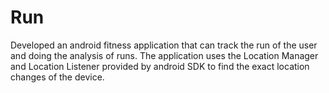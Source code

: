 # Run
Developed an android fitness application that can track the run of the user and doing the analysis of runs. The application uses the Location Manager and Location Listener provided by android SDK to find the exact location changes of the device.

